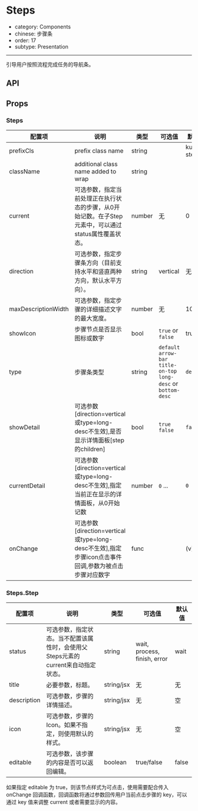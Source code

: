 # Steps

- category: Components
- chinese: 步骤条
- order: 17
- subtype: Presentation

---

引导用户按照流程完成任务的导航条。

## API

## Props

### Steps
| 配置项 | 说明 | 类型 | 可选值 | 默认值 |
|---|---|---|---|---|
| prefixCls | prefix class name | string | | kuma-step |
| className | additional class name added to wrap | string | | |
|current | 可选参数，指定当前处理正在执行状态的步骤，从0开始记数。在子Step元素中，可以通过status属性覆盖状态。 | number | 无 | 0|
|direction | 可选参数，指定步骤条方向（目前支持水平和竖直两种方向，默认水平方向）。 | string | vertical | 无 |
|maxDescriptionWidth | 可选参数，指定步骤的详细描述文字的最大宽度。 | number | 无 | 100 |
|showIcon | 步骤节点是否显示图标或数字 | bool | `true` or `false` | true |
|type | 步骤条类型 | string | `default` `arrow-bar` `title-on-top` `long-desc` or `bottom-desc` | `default` |
|showDetail | 可选参数[direction=vertical或type=long-desc不生效],是否显示详情面板[step的children] | bool | `true` `false` | `false` |
|currentDetail | 可选参数[direction=vertical或type=long-desc不生效],指定当前正在显示的详情面板，从0开始记数 | number | `0` ... | `0` |
|onChange | 可选参数[direction=vertical或type=long-desc不生效],指定步骤icon点击事件回调,参数为被点击步骤对应数字 | func |  | (v)=>{} |

### Steps.Step
| 配置项 | 说明 | 类型 | 可选值 | 默认值 |
|---|---|---|---|---|
|status | 可选参数，指定状态。当不配置该属性时，会使用父Steps元素的current来自动指定状态。 | string | wait, process, finish, error | wait |
|title | 必要参数，标题。 | string/jsx | 无 | 无 |
|description | 可选参数，步骤的详情描述。 | string/jsx | 无 | 空 |
|icon | 可选参数，步骤的Icon。如果不指定，则使用默认的样式。 | string/jsx | 无 | 空 |
|editable | 可选参数，该步骤的内容是否可以返回编辑。 | boolean | true/false | false |

如果指定 editable 为 true，则该节点样式为可点击，使用需要配合传入 onChange 回调函数，回调函数将通过参数回传用户当前点击步骤的 key，可以通过 key 值来调整 current 或者需要显示的内容。
